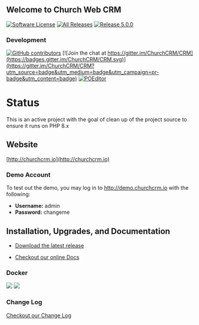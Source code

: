 Welcome to Church Web CRM
---
[![Software License](https://img.shields.io/badge/license-MIT-brightgreen.svg?style=flat-square)](LICENSE)
[![All Releases](https://img.shields.io/github/downloads/churchcrm/crm/total.svg)](https://github.com/ChurchCRM/CRM/releases)
[![Release 5.0.0](https://img.shields.io/github/downloads/churchcrm/crm/5.0.3/total.svg)](https://github.com/ChurchCRM/CRM/releases/5.0.3)

### Development 
[![GitHub contributors](https://img.shields.io/github/contributors/churchcrm/crm.svg)]()
[![Join the chat at https://gitter.im/ChurchCRM/CRM](https://badges.gitter.im/ChurchCRM/CRM.svg)](https://gitter.im/ChurchCRM/CRM?utm_source=badge&utm_medium=badge&utm_campaign=pr-badge&utm_content=badge)
[![POEditor](https://img.shields.io/badge/Languages-22-green.svg)](https://poeditor.com/join/project/RABdnDSqAt)

# Status 

This is an active project with the goal of clean up of the project source to ensure it runs on PHP 8.x

## Website

[http://churchcrm.io](http://churchcrm.io)

### Demo Account

To test out the demo, you may log in to http://demo.churchcrm.io  with the following:

- **Username:** admin
- **Password:** changeme


## Installation, Upgrades, and Documentation

* [Download the latest release](https://github.com/ChurchCRM/CRM/releases/latest)

* [Checkout our online Docs](http://docs.churchcrm.io)


### Docker
![](https://img.shields.io/docker/pulls/churchcrm/crm.svg?maxAge=2592000)
[![](https://images.microbadger.com/badges/image/churchcrm/crm.svg)](https://microbadger.com/images/churchcrm/crm "Get your own image badge on microbadger.com")


###  Change Log

[Checkout our Change Log](CHANGELOG.md)
